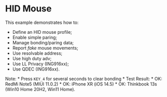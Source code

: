 # HID Mouse

This example demonstrates how to:

* Define an HID mouse profile;
* Enable simple paring;
* Manage bonding/paring data;
* Report _fake_ mouse movements;
* Use resolvable address;
* Use high duty adv;
* Use LL Privacy (ING916xx);
* Use QDEC (ING916xx).

Note:
    * Press `KEY_4` for several seconds to clear bonding
    * Test Result:
        * OK: RedMi Note5 (MIUI 11.0.2)
        * OK: iPhone XR (iOS 14.5)
        * OK: Thinkbook 13s (Win10 Home 20H2, Win11 Home).
